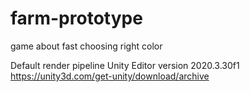 # farm-prototype
game about fast choosing right color


Default render pipeline
Unity Editor version 2020.3.30f1 https://unity3d.com/get-unity/download/archive
